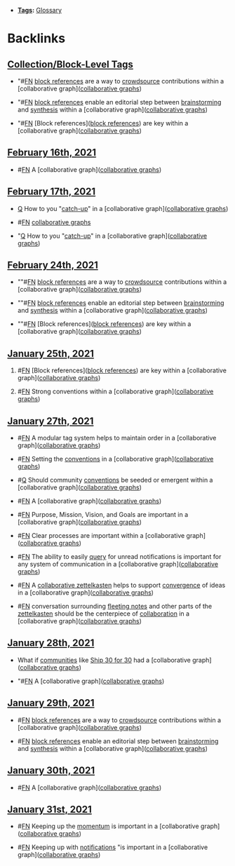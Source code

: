 - **[Tags](<Tags.md>):** [Glossary](<Glossary.md>)

# Backlinks
## [Collection/Block-Level Tags](<Collection/Block-Level Tags.md>)
- "#[FN](<FN.md>) [block references](<block references.md>) are a way to [crowdsource]([crowdsourcing](<crowdsourcing.md>)) contributions within a [collaborative graph]([collaborative graphs](<collaborative graphs.md>))

- "#[FN](<FN.md>) [block references](<block references.md>) enable an editorial step between [brainstorming](<brainstorming.md>) and [synthesis](<synthesis.md>) within a [collaborative graph]([collaborative graphs](<collaborative graphs.md>))

- "#[FN](<FN.md>) [Block references]([block references](<block references.md>)) are key within a [collaborative graph]([collaborative graphs](<collaborative graphs.md>))

## [February 16th, 2021](<February 16th, 2021.md>)
- #[FN](<FN.md>) A [collaborative graph]([collaborative graphs](<collaborative graphs.md>))

## [February 17th, 2021](<February 17th, 2021.md>)
- [Q](<Q.md>) How to you "[catch-up](<catch-up.md>)" in a [collaborative graph]([collaborative graphs](<collaborative graphs.md>))

- #[FN](<FN.md>) [collaborative graphs](<collaborative graphs.md>)

- "[Q](<Q.md>) How to you "[catch-up](<catch-up.md>)" in a [collaborative graph]([collaborative graphs](<collaborative graphs.md>))

## [February 24th, 2021](<February 24th, 2021.md>)
- ""#[FN](<FN.md>) [block references](<block references.md>) are a way to [crowdsource]([crowdsourcing](<crowdsourcing.md>)) contributions within a [collaborative graph]([collaborative graphs](<collaborative graphs.md>))

- ""#[FN](<FN.md>) [block references](<block references.md>) enable an editorial step between [brainstorming](<brainstorming.md>) and [synthesis](<synthesis.md>) within a [collaborative graph]([collaborative graphs](<collaborative graphs.md>))

- ""#[FN](<FN.md>) [Block references]([block references](<block references.md>)) are key within a [collaborative graph]([collaborative graphs](<collaborative graphs.md>))

## [January 25th, 2021](<January 25th, 2021.md>)
1. #[FN](<FN.md>) [Block references]([block references](<block references.md>)) are key within a [collaborative graph]([collaborative graphs](<collaborative graphs.md>))

2. #[FN](<FN.md>) Strong conventions within a [collaborative graph]([collaborative graphs](<collaborative graphs.md>))

## [January 27th, 2021](<January 27th, 2021.md>)
- #[FN](<FN.md>) A modular tag system helps to maintain order in a [collaborative graph]([collaborative graphs](<collaborative graphs.md>))

- #[FN](<FN.md>) Setting the [conventions](<conventions.md>) in a [collaborative graph]([collaborative graphs](<collaborative graphs.md>))

- #[Q](<Q.md>) Should community [conventions](<conventions.md>) be seeded or emergent within a [collaborative graph]([collaborative graphs](<collaborative graphs.md>))

- #[FN](<FN.md>) A [collaborative graph]([collaborative graphs](<collaborative graphs.md>))

- #[FN](<FN.md>) Purpose, Mission, Vision, and Goals are important in a [collaborative graph]([collaborative graphs](<collaborative graphs.md>))

- #[FN](<FN.md>) Clear processes are important within a [collaborative graph]([collaborative graphs](<collaborative graphs.md>))

- #[FN](<FN.md>) The ability to easily [query](<query.md>) for unread notifications is important for any system of communication in a [collaborative graph]([collaborative graphs](<collaborative graphs.md>))

- #[FN](<FN.md>) A [collaborative zettelkasten](<collaborative zettelkasten.md>) helps to support [convergence](<convergence.md>) of ideas in a [collaborative graph]([collaborative graphs](<collaborative graphs.md>))

- #[FN](<FN.md>) conversation surrounding [fleeting notes](<fleeting notes.md>) and other parts of the [zettelkasten](<zettelkasten.md>) should be the centerpiece of [collaboration](<collaboration.md>) in a [collaborative graph]([collaborative graphs](<collaborative graphs.md>))

## [January 28th, 2021](<January 28th, 2021.md>)
- What if [communities](<communities.md>) like [Ship 30 for 30](<Ship 30 for 30.md>) had a [collaborative graph]([collaborative graphs](<collaborative graphs.md>))

- "#[FN](<FN.md>) A [collaborative graph]([collaborative graphs](<collaborative graphs.md>))

## [January 29th, 2021](<January 29th, 2021.md>)
- #[FN](<FN.md>) [block references](<block references.md>) are a way to [crowdsource]([crowdsourcing](<crowdsourcing.md>)) contributions within a [collaborative graph]([collaborative graphs](<collaborative graphs.md>))

- #[FN](<FN.md>) [block references](<block references.md>) enable an editorial step between [brainstorming](<brainstorming.md>) and [synthesis](<synthesis.md>) within a [collaborative graph]([collaborative graphs](<collaborative graphs.md>))

## [January 30th, 2021](<January 30th, 2021.md>)
- #[FN](<FN.md>) A [collaborative graph]([collaborative graphs](<collaborative graphs.md>))

## [January 31st, 2021](<January 31st, 2021.md>)
- #[FN](<FN.md>) Keeping up the [momentum](<momentum.md>) is important in a [collaborative graph]([collaborative graphs](<collaborative graphs.md>))

- #[FN](<FN.md>) Keeping up with [notifications](<notifications.md>) "is important in a [collaborative graph]([collaborative graphs](<collaborative graphs.md>))

